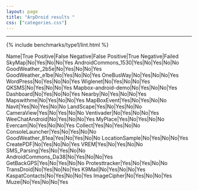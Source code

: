 ```yaml
---
layout: page
title: "ArpDroid results "
css: ["categories.css"]
---
```



-----

{% include benchmarks/type1/lint.html %}

Name|True Positive|False Negative|False Positive|True Negative|Failed
SkyMap|No|Yes|No|No|Yes
AndroidCommons_1530|Yes|No|Yes|No|No
GoodWeather_2b5e|No|Yes|No|No|Yes
GoodWeather_e1be|No|Yes|No|No|Yes
OneBusWay|No|Yes|No|No|Yes
WordPress|No|Yes|No|No|Yes
Wiglenet|No|Yes|No|No|Yes
QKSMS|No|Yes|No|No|Yes
Mapbox-android-demo|No|Yes|No|No|Yes
Dashboard|No|Yes|No|No|Yes
Nearby|No|Yes|No|No|Yes
Mapswithme|No|Yes|No|No|Yes
MapBoxEvent|Yes|No|Yes|No|No
Navit|Yes|No|Yes|No|No
LandScape|Yes|No|Yes|No|No
CameraView|Yes|No|Yes|No|No
Ventivader|No|Yes|No|No|Yes
WeeChatAndroid|No|Yes|No|No|Yes
MyPlace|Yes|No|Yes|No|No
Evercam|No|Yes|No|No|Yes
Collect|Yes|No|Yes|No|No
ConsoleLauncher|Yes|No|Yes|No|No
GoodWeather_81ea|Yes|No|Yes|No|No
LocationSample|No|Yes|No|No|Yes
CreatePDF|No|Yes|No|No|Yes
VREM|Yes|No|Yes|No|No
SMS_Parsing|Yes|No|Yes|No|No
AndroidCommons_Da38|No|Yes|No|No|Yes
GetBackGPS|Yes|No|Yes|No|No
Protesttracker|Yes|No|Yes|No|No
TransDroid|No|Yes|No|No|Yes
K9Mail|No|Yes|No|No|Yes
KaspatContacts|No|Yes|No|No|Yes
ImageCipher|No|Yes|No|No|Yes
Muzei|No|Yes|No|No|Yes
